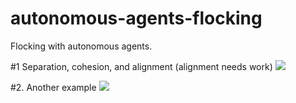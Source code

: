 # autonomous-agents-flocking
Flocking with autonomous agents.

#1 Separation, cohesion, and alignment (alignment needs work)
<img src="https://media.giphy.com/media/26uf6Cww6a8WIJ1kc/giphy.gif"/>

#2. Another example
<img src="https://media.giphy.com/media/d1FL0Yyg7mNU2WfC/giphy.gif"/>
